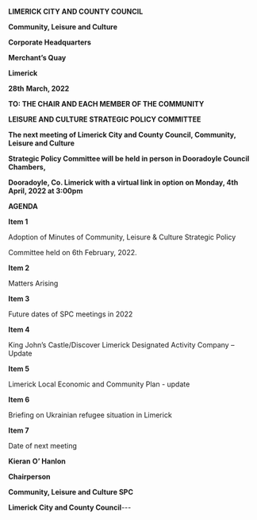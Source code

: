 **LIMERICK CITY AND COUNTY COUNCIL**

**Community, Leisure and Culture**

**Corporate Headquarters**

**Merchant’s Quay**

**Limerick**

**28th** **March, 2022**

**TO: THE CHAIR AND EACH MEMBER OF THE COMMUNITY**

**LEISURE AND CULTURE STRATEGIC POLICY COMMITTEE**

**The next meeting of Limerick City and County Council, Community, Leisure and Culture**

**Strategic Policy Committee will be held in person in Dooradoyle Council Chambers,**

**Dooradoyle, Co. Limerick with a virtual link in option on Monday, 4th** **April, 2022 at 3:00pm**

**AGENDA**

**Item 1**

Adoption of Minutes of Community, Leisure & Culture Strategic Policy

Committee held on 6th February, 2022.

**Item 2**

Matters Arising

**Item 3**

Future dates of SPC meetings in 2022

**Item 4**

King John’s Castle/Discover Limerick Designated Activity Company – Update

**Item 5**

Limerick Local Economic and Community Plan - update

**Item 6**

Briefing on Ukrainian refugee situation in Limerick

**Item 7**

Date of next meeting

**Kieran** **O’ Hanlon**

**Chairperson**

**Community, Leisure and Culture SPC**

**Limerick City and County Council**---
